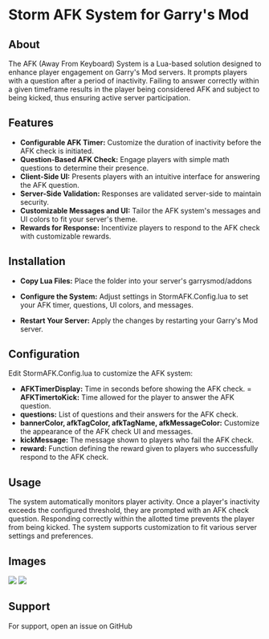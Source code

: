 # Storm AFK System for Garry's Mod

## About
The AFK (Away From Keyboard) System is a Lua-based solution designed to enhance player engagement on Garry's Mod servers. It prompts players with a question after a period of inactivity. Failing to answer correctly within a given timeframe results in the player being considered AFK and subject to being kicked, thus ensuring active server participation.

## Features
- **Configurable AFK Timer:** Customize the duration of inactivity before the AFK check is initiated.
- **Question-Based AFK Check:** Engage players with simple math questions to determine their presence.
- **Client-Side UI:** Presents players with an intuitive interface for answering the AFK question.
- **Server-Side Validation:** Responses are validated server-side to maintain security.
- **Customizable Messages and UI:** Tailor the AFK system's messages and UI colors to fit your server's theme.
- **Rewards for Response:** Incentivize players to respond to the AFK check with customizable rewards.

## Installation

- **Copy Lua Files:** Place the folder into your server's garrysmod/addons 

- **Configure the System:** Adjust settings in StormAFK.Config.lua to set your AFK timer, questions, UI colors, and messages.

- **Restart Your Server:** Apply the changes by restarting your Garry's Mod server.

## Configuration
Edit StormAFK.Config.lua to customize the AFK system:

- **AFKTimerDisplay:** Time in seconds before showing the AFK check.
= **AFKTimertoKick:** Time allowed for the player to answer the AFK question.
- **questions:** List of questions and their answers for the AFK check.
- **bannerColor, afkTagColor, afkTagName, afkMessageColor:** Customize the appearance of the AFK check UI and messages.
- **kickMessage:** The message shown to players who fail the AFK check.
- **reward:** Function defining the reward given to players who successfully respond to the AFK check.

## Usage
The system automatically monitors player activity. Once a player's inactivity exceeds the configured threshold, they are prompted with an AFK check question. Responding correctly within the allotted time prevents the player from being kicked. The system supports customization to fit various server settings and preferences.

## Images

![](https://i.imgur.com/8AgAPcB.png)
![](https://i.imgur.com/pvBWlmH.png)

## Support
For support, open an issue on GitHub
